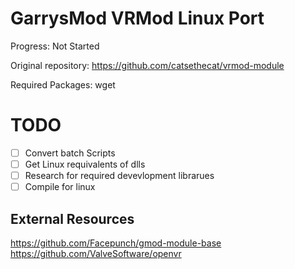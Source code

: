 # GarrysMod VRMod Linux Port

Progress: Not Started

Original repository: https://github.com/catsethecat/vrmod-module

Required Packages: wget

# TODO
- [ ] Convert batch Scripts
- [ ] Get Linux requivalents of dlls
- [ ] Research for required devevlopment librarues
- [ ] Compile for linux

## External Resources
https://github.com/Facepunch/gmod-module-base
https://github.com/ValveSoftware/openvr
